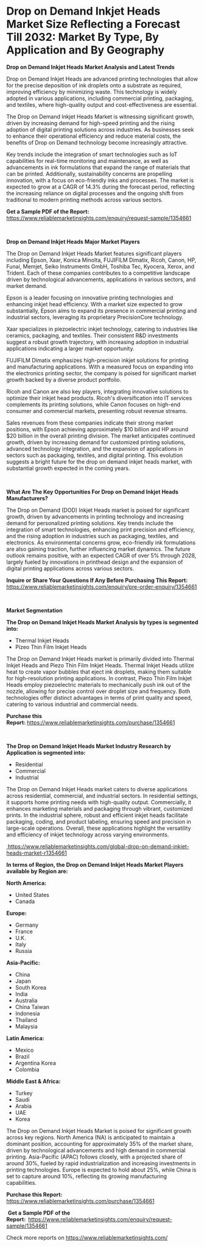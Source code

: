 <p><h1>Drop on Demand Inkjet Heads Market Size Reflecting a Forecast Till 2032: Market By Type, By Application and By Geography</h1></p><p><strong>Drop on Demand Inkjet Heads Market Analysis and Latest Trends</strong></p>
<p><p>Drop on Demand Inkjet Heads are advanced printing technologies that allow for the precise deposition of ink droplets onto a substrate as required, improving efficiency by minimizing waste. This technology is widely adopted in various applications, including commercial printing, packaging, and textiles, where high-quality output and cost-effectiveness are essential. </p><p>The Drop on Demand Inkjet Heads Market is witnessing significant growth, driven by increasing demand for high-speed printing and the rising adoption of digital printing solutions across industries. As businesses seek to enhance their operational efficiency and reduce material costs, the benefits of Drop on Demand technology become increasingly attractive. </p><p>Key trends include the integration of smart technologies such as IoT capabilities for real-time monitoring and maintenance, as well as advancements in ink formulations that expand the range of materials that can be printed. Additionally, sustainability concerns are propelling innovation, with a focus on eco-friendly inks and processes. The market is expected to grow at a CAGR of 14.3% during the forecast period, reflecting the increasing reliance on digital processes and the ongoing shift from traditional to modern printing methods across various sectors.</p></p>
<p><strong>Get a Sample PDF of the Report:&nbsp;</strong> <a href="https://www.reliablemarketinsights.com/enquiry/request-sample/1354661?utm_campaign=2010&utm_medium=2&utm_source=Github&utm_content=ia&utm_term=13022025&utm_id=drop-on-demand-inkjet-heads">https://www.reliablemarketinsights.com/enquiry/request-sample/1354661</a></p>
<p>&nbsp;</p>
<p><strong>Drop on Demand Inkjet Heads Major Market Players</strong></p>
<p><p>The Drop on Demand Inkjet Heads Market features significant players including Epson, Xaar, Konica Minolta, FUJIFILM Dimatix, Ricoh, Canon, HP, Funai, Memjet, Seiko Instruments GmbH, Toshiba Tec, Kyocera, Xerox, and Trident. Each of these companies contributes to a competitive landscape driven by technological advancements, applications in various sectors, and market demand.</p><p>Epson is a leader focusing on innovative printing technologies and enhancing inkjet head efficiency. With a market size expected to grow substantially, Epson aims to expand its presence in commercial printing and industrial sectors, leveraging its proprietary PrecisionCore technology.</p><p>Xaar specializes in piezoelectric inkjet technology, catering to industries like ceramics, packaging, and textiles. Their consistent R&D investments suggest a robust growth trajectory, with increasing adoption in industrial applications indicating a larger market opportunity.</p><p>FUJIFILM Dimatix emphasizes high-precision inkjet solutions for printing and manufacturing applications. With a measured focus on expanding into the electronics printing sector, the company is poised for significant market growth backed by a diverse product portfolio.</p><p>Ricoh and Canon are also key players, integrating innovative solutions to optimize their inkjet head products. Ricoh's diversification into IT services complements its printing solutions, while Canon focuses on high-end consumer and commercial markets, presenting robust revenue streams.</p><p>Sales revenues from these companies indicate their strong market positions, with Epson achieving approximately $10 billion and HP around $20 billion in the overall printing division. The market anticipates continued growth, driven by increasing demand for customized printing solutions, advanced technology integration, and the expansion of applications in sectors such as packaging, textiles, and digital printing. This evolution suggests a bright future for the drop on demand inkjet heads market, with substantial growth expected in the coming years.</p></p>
<p>&nbsp;</p>
<p><strong>What Are The Key Opportunities For Drop on Demand Inkjet Heads Manufacturers?</strong></p>
<p><p>The Drop on Demand (DOD) Inkjet Heads market is poised for significant growth, driven by advancements in printing technology and increasing demand for personalized printing solutions. Key trends include the integration of smart technologies, enhancing print precision and efficiency, and the rising adoption in industries such as packaging, textiles, and electronics. As environmental concerns grow, eco-friendly ink formulations are also gaining traction, further influencing market dynamics. The future outlook remains positive, with an expected CAGR of over 5% through 2028, largely fueled by innovations in printhead design and the expansion of digital printing applications across various sectors.</p></p>
<p><strong>Inquire or Share Your Questions If Any Before Purchasing This Report:</strong> <a href="https://www.reliablemarketinsights.com/enquiry/pre-order-enquiry/1354661?utm_campaign=2010&utm_medium=2&utm_source=Github&utm_content=ia&utm_term=13022025&utm_id=drop-on-demand-inkjet-heads">https://www.reliablemarketinsights.com/enquiry/pre-order-enquiry/1354661</a></p>
<p>&nbsp;</p>
<p><strong>Market Segmentation</strong></p>
<p><strong>The Drop on Demand Inkjet Heads Market Analysis by types is segmented into:</strong></p>
<p><ul><li>Thermal Inkjet Heads</li><li>Pizeo Thin Film Inkjet Heads</li></ul></p>
<p><p>The Drop on Demand Inkjet Heads market is primarily divided into Thermal Inkjet Heads and Piezo Thin Film Inkjet Heads. Thermal Inkjet Heads utilize heat to create vapor bubbles that eject ink droplets, making them suitable for high-resolution printing applications. In contrast, Piezo Thin Film Inkjet Heads employ piezoelectric materials to mechanically push ink out of the nozzle, allowing for precise control over droplet size and frequency. Both technologies offer distinct advantages in terms of print quality and speed, catering to various industrial and commercial needs.</p></p>
<p><strong>Purchase this Report:&nbsp;</strong><a href="https://www.reliablemarketinsights.com/purchase/1354661?utm_campaign=2010&utm_medium=2&utm_source=Github&utm_content=ia&utm_term=13022025&utm_id=drop-on-demand-inkjet-heads">https://www.reliablemarketinsights.com/purchase/1354661</a></p>
<p>&nbsp;</p>
<p><strong>The Drop on Demand Inkjet Heads Market Industry Research by Application is segmented into:</strong></p>
<p><ul><li>Residential</li><li>Commercial</li><li>Industrial</li></ul></p>
<p><p>The Drop on Demand Inkjet Heads market caters to diverse applications across residential, commercial, and industrial sectors. In residential settings, it supports home printing needs with high-quality output. Commercially, it enhances marketing materials and packaging through vibrant, customized prints. In the industrial sphere, robust and efficient inkjet heads facilitate packaging, coding, and product labeling, ensuring speed and precision in large-scale operations. Overall, these applications highlight the versatility and efficiency of inkjet technology across varying environments.</p></p>
<p><a href="https://www.reliablemarketinsights.com/global-drop-on-demand-inkjet-heads-market-r1354661?utm_campaign=2010&utm_medium=2&utm_source=Github&utm_content=ia&utm_term=13022025&utm_id=drop-on-demand-inkjet-heads">&nbsp;https://www.reliablemarketinsights.com/global-drop-on-demand-inkjet-heads-market-r1354661</a></p>
<p><strong>In terms of Region, the Drop on Demand Inkjet Heads Market Players available by Region are:</strong></p>
<p>
    <p> <strong> North America: </strong>
        <ul>
            <li>United States</li>
            <li>Canada</li>
        </ul>
        </p> 
    <p> <strong> Europe: </strong>
        <ul>
            <li>Germany</li>
            <li>France</li>
            <li>U.K.</li>
            <li>Italy</li>
            <li>Russia</li>
        </ul>
        </p> 
    <p> <strong> Asia-Pacific: </strong>
        <ul>
            <li>China</li>
            <li>Japan</li>
            <li>South Korea</li>
            <li>India</li>
            <li>Australia</li>
            <li>China Taiwan</li>
            <li>Indonesia</li>
            <li>Thailand</li>
            <li>Malaysia</li>
        </ul>
        </p> 
    <p> <strong> Latin America: </strong>
        <ul>
            <li>Mexico</li>
            <li>Brazil</li>
            <li>Argentina Korea</li>
            <li>Colombia</li>
        </ul>
        </p> 
    <p> <strong> Middle East & Africa: </strong>
        <ul>
            <li>Turkey</li>
            <li>Saudi</li>
            <li>Arabia</li>
            <li>UAE</li>
            <li>Korea</li>
        </ul>
    </p>
    </p>
<p><p>The Drop on Demand Inkjet Heads Market is poised for significant growth across key regions. North America (NA) is anticipated to maintain a dominant position, accounting for approximately 35% of the market share, driven by technological advancements and high demand in commercial printing. Asia-Pacific (APAC) follows closely, with a projected share of around 30%, fueled by rapid industrialization and increasing investments in printing technologies. Europe is expected to hold about 25%, while China is set to capture around 10%, reflecting its growing manufacturing capabilities.</p></p>
<p><strong>Purchase this Report: </strong><a href="https://www.reliablemarketinsights.com/purchase/1354661?utm_campaign=2010&utm_medium=2&utm_source=Github&utm_content=ia&utm_term=13022025&utm_id=drop-on-demand-inkjet-heads">https://www.reliablemarketinsights.com/purchase/1354661</a></p>
<p>&nbsp;<strong>Get a Sample PDF of the Report:&nbsp;&nbsp;</strong><a href="https://www.reliablemarketinsights.com/enquiry/request-sample/1354661?utm_campaign=2010&utm_medium=2&utm_source=Github&utm_content=ia&utm_term=13022025&utm_id=drop-on-demand-inkjet-heads">https://www.reliablemarketinsights.com/enquiry/request-sample/1354661</a></p>
<p><strong></strong></p>
<p>Check more reports on <a href="https://www.reliablemarketinsights.com/?utm_campaign=2010&utm_medium=2&utm_source=Github&utm_content=ia&utm_term=13022025&utm_id=drop-on-demand-inkjet-heads">https://www.reliablemarketinsights.com/</a></p>